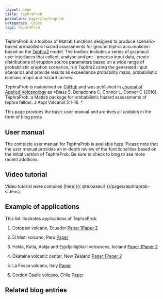 ```yaml
---
layout: page
title: TephraProb
permalink: pages/tephraprob
categories: Codes
tags: TephraProb
---
```


TephraProb is a toolbox of Matlab functions designed to produce scenario-based probabilistic hazard assessments for ground tephra accumulation based on the <a href="https://github.com/ljc-geo/tephra2" target="_blank">Tephra2</a> model. The toolbox includes a series of graphical user interfaces that collect, analyse and pre--process input data, create distributions of eruption source parameters based on a wide range of probabilistic eruption scenarios, run Tephra2 using the generated input scenarios and provide results as exceedence probability maps, probabilistic isomass maps and hazard curves. 

TephraProb is maintained on <a href="https://github.com/e5k/TephraProb" target="_blank">GitHub</a> and was published in <a href="https://appliedvolc.springeropen.com/articles/10.1186/s13617-016-0050-5" target="_blank">Journal of Applied Volcanology</a> as *Biass S, Bonadonna C, Connor L, Connor C (2016) TephraProb: a Matlab package for probabilistic hazard assessments of tephra fallout. J Appl Volcanol 5:1–16. *.

This page provides the basic user-manual and archives all updates in the form of blog posts.

## User manual
The complete user manual for TephraProb is available <a href="{{ site.baseurl }}/files/tephraprob_man.pdf" target="_blank">here</a>. Please note that the user manual provides an in-depth review of the functionalities based on the initial version of TephraProb. Be sure to check to blog to see more recent additions.

## Video tutorial
Video tutorial were compiled [here]({{ site.baseurl }}/pages/tephraprob-videos). 

## Example of applications
This list illustrates applications of TephraProb:

1. Cotopaxi volcano, Ecuador <a href="https://www.researchgate.net/publication/256325979_A_fast_GIS-based_risk_assessment_for_tephra_fallout_The_example_of_Cotopaxi_volcano_Ecuador_Part_I_Probabilistic_hazard_assessment" target="_blank" class="tag">Paper 1</a><a href="https://www.researchgate.net/publication/256326095_A_fast_GIS-based_risk_assessment_for_tephra_fallout_The_example_of_Cotopaxi_volcano_Ecuador_Part_II_Vulnerability_and_risk_assessment" target="_blank" class="tag">Paper 2</a>

2. El Misti volcano, Peru <a href="https://www.researchgate.net/publication/261013008_Long-term_multi-hazard_assessment_for_El_Misti_volcano_Peru?_iepl%5BviewId%5D=SYlIvisrA309vcrovE3uMIgd&_iepl%5BprofilePublicationItemVariant%5D=default&_iepl%5Bcontexts%5D%5B0%5D=prfpi&_iepl%5BtargetEntityId%5D=PB%3A261013008&_iepl%5BinteractionType%5D=publicationTitle" target="_blank" class="tag">Paper</a>

3. Hekla, Katla, Askja and Eyjafjallajökull volcanoes, Iceland <a href="https://www.researchgate.net/publication/263040987_A_multi-scale_risk_assessment_for_tephra_fallout_and_airborne_concentration_from_multiple_Icelandic_volcanoes_-_Part_1_Hazard_assessment" target="_blank" class="tag">Paper 1</a><a href="https://www.researchgate.net/publication/262949293_A_multi-scale_risk_assessment_for_tephra_fallout_and_airborne_concentration_from_multiple_Icelandic_volcanoes_-_Part_2_Vulnerability_and_impact?_iepl%5BviewId%5D=SYlIvisrA309vcrovE3uMIgd&_iepl%5BprofilePublicationItemVariant%5D=default&_iepl%5Bcontexts%5D%5B0%5D=prfpi&_iepl%5BtargetEntityId%5D=PB%3A262949293&_iepl%5BinteractionType%5D=publicationTitle" target="_blank" class="tag">Paper 2</a>

4. Okataina volcanic center, New Zealand <a href="https://www.researchgate.net/publication/275234353_Exploring_the_influence_of_vent_location_and_eruption_style_on_tephra_fall_hazard_from_the_Okataina_Volcanic_Centre_New_Zealand" target="_blank" class="tag">Paper 1</a><a href="https://www.researchgate.net/publication/309881088_Quantifying_risk_to_agriculture_from_volcanic_ashfall_a_case_study_from_the_Bay_of_Plenty_New_Zealand" target="_blank" class="tag">Paper 2</a>

5. La Fossa volcano, Italy <a href="https://www.researchgate.net/publication/301483866_Probabilistic_evaluation_of_the_physical_impact_of_future_tephra_fallout_events_for_the_Island_of_Vulcano_Italy" target="_blank" class="tag">Paper</a>

6. Cordon Caulle volcano, Chile <a href="https://www.researchgate.net/publication/282896424_Chronology_and_impact_of_the_2011_Puyehue-Cordon_Caulle_eruption_Chile" target="_blank" class="tag">Paper</a>

## Related blog entries
